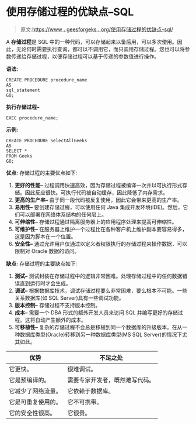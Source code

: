 # 使用存储过程的优缺点–SQL

> 原文:[https://www . geesforgeks . org/使用存储过程的优缺点-sql/](https://www.geeksforgeeks.org/advantages-and-disadvantages-of-using-stored-procedures-sql/)

A **存储过程**是 SQL 中的一种代码，可以存储起来以备后用，可以多次使用。因此，无论何时需要执行查询，都可以不调用它，而只调用存储过程。您也可以将参数传递给存储过程，以便存储过程可以基于传递的参数值进行操作。

**语法:**

```
CREATE PROCEDURE procedure_name
AS
sql_statement
GO; 
```

**执行存储过程–**

```
EXEC procedure_name;
```

**示例:**

```
CREATE PROCEDURE SelectAllGeeks
AS
SELECT * 
FROM Geeks
GO; 
```

**优点:**
存储过程的主要优点如下:

1.  **更好的性能–**
    过程调用快速高效，因为存储过程被编译一次并以可执行形式存储。因此反应很快。可执行代码被自动缓存，因此降低了内存需求。
2.  **更高的生产率–**
    由于同一段代码被反复使用，因此它会带来更高的生产率。
3.  **易用性–**
    要创建存储过程，可以使用任何 Java 集成开发环境(IDE)。然后，它们可以部署在网络体系结构的任何层上。
4.  **可伸缩性–**
    存储过程通过隔离服务器上的应用程序处理来提高可伸缩性。
5.  **可维护性–**
    在服务器上维护一个过程比在各种客户机上维护副本要容易得多，这是因为脚本在一个位置。
6.  **安全性–**
    通过允许用户仅通过以定义者权限执行的存储过程来操作数据，可以限制对 Oracle 数据的访问。

**缺点:**
存储过程的主要缺点如下:

1.  **测试–**
    测试封装在存储过程中的逻辑非常困难。处理存储过程中的任何数据错误直到运行时才会生成。
2.  **调试–**
    根据数据库技术，调试存储过程要么非常困难，要么根本不可能。一些关系数据库(如 SQL Server)具有一些调试功能。
3.  **版本控制–**
    存储过程不支持版本控制。
4.  **成本–**
    需要一个 DBA 形式的额外开发人员来访问 SQL 并编写更好的存储过程。这将自动产生额外的成本。
5.  **可移植性–**
    复杂的存储过程不会总是移植到同一个数据库的升级版本。在从一种数据库类型(Oracle)转移到另一种数据库类型(MS SQL Server)的情况下尤其如此。

<center>

| 优势 | 不足之处 |
| --- | --- |
| 它更快。 | 很难调试。 |
| 它是预编译的。 | 需要专家开发者，既然难写代码。 |
| 它减少了网络流量。 | 它依赖于数据库。 |
| 它是可重复使用的。 | 它不可携带。 |
| 它的安全性很高。 | 它很贵。 |

</center>